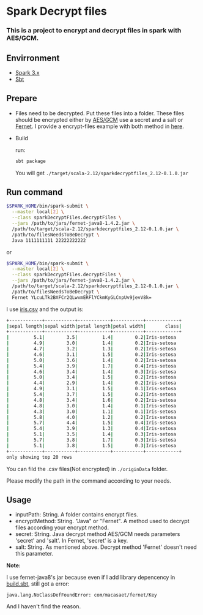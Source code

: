 # Spark Decrypt files
### This is a project to encrypt and decrypt files in spark with AES/GCM.
## Envirronment
* [Spark 3.x](https://spark.apache.org/downloads.html)
* [Sbt](https://www.scala-sbt.org/1.x/docs/Setup.html)

## Prepare
* Files need to be decrypted. Put these files into a folder. These files should be encrypted either by [AES/GCM](https://github.com/intel-analytics/BigDL/blob/branch-2.0/scala/orca/src/main/scala/com/intel/analytics/bigdl/orca/inference/EncryptSupportive.scala#L140) use a secret and a salt or [Fernet](https://github.com/l0s/fernet-java8). I provide a encrypt-files example with both method in [here](https://github.com/piaolaidelangman/spark-read-ecrypted-files/blob/main/sparkEncryptFiles.scala).

* Build

  run:
  ```bash
  sbt package
  ```
  You will get `./target/scala-2.12/sparkdecryptfiles_2.12-0.1.0.jar`

## Run command
```bash
$SPARK_HOME/bin/spark-submit \
  --master local[2] \
  --class sparkDecryptFiles.decryptFiles \
  --jars /path/to/jars/fernet-java8-1.4.2.jar \
  /path/to/target/scala-2.12/sparkdecryptfiles_2.12-0.1.0.jar \
  /path/to/filesNeedsToBeDecrypt \
  Java 1111111111 22222222222
```
or
```bash
$SPARK_HOME/bin/spark-submit \
  --master local[2] \
  --class sparkDecryptFiles.decryptFiles \
  --jars /path/to/jars/fernet-java8-1.4.2.jar \
  /path/to/target/scala-2.12/sparkdecryptfiles_2.12-0.1.0.jar \
  /path/to/filesNeedsToBeDecrypt \
  Fernet YLcuLTk2BXFCr2QLwvmERFlYCkmKyGLCnpUv9jevV8k=
```
I use [iris.csv](https://github.com/piaolaidelangman/spark-read-ecrypted-files/tree/main/sparkEncryptFiles/originData) and the output is:
```bash
+------------+-----------+------------+-----------+------------+
|sepal length|sepal width|petal length|petal width|       class|
+------------+-----------+------------+-----------+------------+
|         5.1|        3.5|         1.4|        0.2|Iris-setosa
|         4.9|        3.0|         1.4|        0.2|Iris-setosa
|         4.7|        3.2|         1.3|        0.2|Iris-setosa
|         4.6|        3.1|         1.5|        0.2|Iris-setosa
|         5.0|        3.6|         1.4|        0.2|Iris-setosa
|         5.4|        3.9|         1.7|        0.4|Iris-setosa
|         4.6|        3.4|         1.4|        0.3|Iris-setosa
|         5.0|        3.4|         1.5|        0.2|Iris-setosa
|         4.4|        2.9|         1.4|        0.2|Iris-setosa
|         4.9|        3.1|         1.5|        0.1|Iris-setosa
|         5.4|        3.7|         1.5|        0.2|Iris-setosa
|         4.8|        3.4|         1.6|        0.2|Iris-setosa
|         4.8|        3.0|         1.4|        0.1|Iris-setosa
|         4.3|        3.0|         1.1|        0.1|Iris-setosa
|         5.8|        4.0|         1.2|        0.2|Iris-setosa
|         5.7|        4.4|         1.5|        0.4|Iris-setosa
|         5.4|        3.9|         1.3|        0.4|Iris-setosa
|         5.1|        3.5|         1.4|        0.3|Iris-setosa
|         5.7|        3.8|         1.7|        0.3|Iris-setosa
|         5.1|        3.8|         1.5|        0.3|Iris-setosa
+------------+-----------+------------+-----------+------------+
only showing top 20 rows
```
You can fild the .csv files(Not encrypted) in `./originData` folder.

Please modify the path in the command according to your needs.

## Usage
* inputPath: String. A folder contains encrypt files.
* encryptMethod: String. "Java" or "Fernet". A method used to decrypt files according your encrypt method.
* secret: String. Java decrypt method AES/GCM needs parameters 'secret' and 'salt'. In Fernet, 'secret' is a key.
* salt: String. As mentioned above. Decrypt method 'Fernet' doesn't need this parameter.

**Note:**

I use fernet-java8's jar because even if I add library depencency in [build.sbt](https://github.com/piaolaidelangman/spark-read-ecrypted-files/blob/main/build.sbt#L11), still got a error:
```
java.lang.NoClassDefFoundError: com/macasaet/fernet/Key
```
And I haven't find the reason.
